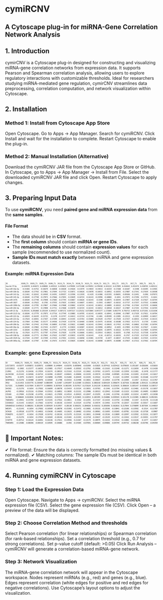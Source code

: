 # cymiRCNV
## A Cytoscape plug-in for miRNA-Gene Correlation Network Analysis

## 1. Introduction
cymirCNV is a Cytoscape plug-in designed for constructing and visualizing miRNA-gene correlation networks from expression data. It supports Pearson and Spearman correlation analysis, allowing users to explore regulatory interactions with customizable thresholds. Ideal for researchers studying miRNA-mediated gene regulation, cymirCNV streamlines data preprocessing, correlation computation, and network visualization within Cytoscape.

## 2. Installation
### Method 1: Install from Cytoscape App Store
Open Cytoscape.
Go to Apps → App Manager.
Search for cymiRCNV.
Click Install and wait for the installation to complete.
Restart Cytoscape to enable the plug-in.
### Method 2: Manual Installation (Alternative)
Download the cymiRCNV JAR file from the Cytoscape App Store or GitHub.
In Cytoscape, go to Apps → App Manager → Install from File.
Select the downloaded cymiRCNV JAR file and click Open.
Restart Cytoscape to apply changes.

## 3. Preparing Input Data  

To use **cymiRCNV**, you need **paired gene and miRNA expression data** from the **same samples**.  

#### File Format  
- The data should be in **CSV** format.  
- The **first column** should contain **miRNA or gene IDs**.  
- The **remaining columns** should contain **expression values** for each sample (recommended to use normalized count).  
- **Sample IDs must match exactly** between miRNA and gene expression datasets.  

#### Example: miRNA Expression Data  

![miRNA](images/dem.png)

### Example: gene Expression Data
![mRNA](images/deg.png)

## 🚨 Important Notes:
 ✔ File format: Ensure the data is correctly formatted (no missing values & normalized).
 ✔ Matching columns: The sample IDs must be identical in both miRNA and gene expression datasets.

## 4. Running cymiRCNV in Cytoscape
### Step 1: Load the Expression Data
Open Cytoscape.
Navigate to Apps → cymiRCNV.
Select the miRNA expression file (CSV).
Select the gene expression file (CSV).
Click Open – a preview of the data will be displayed.
### Step 2: Choose Correlation Method and thresholds
Select Pearson correlation (for linear relationships) or Spearman correlation (for rank-based relationships).
Set a correlation threshold (e.g., 0.7 for strong correlations).
Set p-value cutoff (default: >0.05)
Click Run Analysis – cymiRCNV will generate a correlation-based miRNA-gene network.
### Step 3: Network Visualization
The miRNA-gene correlation network will appear in the Cytoscape workspace.
Nodes represent miRNAs (e.g., red) and genes (e.g., blue).
Edges represent correlation (white edges for positive and red edges for negative correlations).
Use Cytoscape’s layout options to adjust the visualization.
